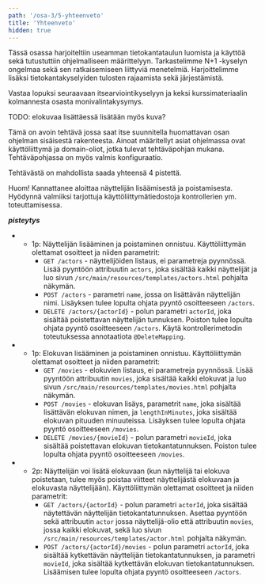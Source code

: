 ```yaml
---
path: '/osa-3/5-yhteenveto'
title: 'Yhteenveto'
hidden: true
---
```



Tässä osassa harjoiteltiin useamman tietokantataulun luomista ja käyttöä sekä tutustuttiin ohjelmalliseen määrittelyyn. Tarkastelimme N+1 -kyselyn ongelmaa sekä sen ratkaisemiseen liittyviä menetelmiä. Harjoittelimme lisäksi tietokantakyselyiden tulosten rajaamista sekä järjestämistä.

Vastaa lopuksi seuraavaan itsearviointikyselyyn ja keksi kurssimateriaalin kolmannesta osasta monivalintakysymys.

<quiznator id="5c7edffe14524713f95a71b2"></quiznator>

<quiznator id="5c7fb72e244fe21455cbcfdc"></quiznator>




<programming-exercise name='Movie database (4 osaa)'>

TODO: elokuvaa lisättäessä lisätään myös kuva?

Tämä on avoin tehtävä jossa saat itse suunnitella huomattavan osan ohjelman sisäisestä rakenteesta. Ainoat määritellyt asiat ohjelmassa ovat käyttöliittymä ja domain-oliot, jotka tulevat tehtäväpohjan mukana. Tehtäväpohjassa on myös valmis konfiguraatio.

Tehtävästä on mahdollista saada yhteensä 4 pistettä.

Huom! Kannattanee aloittaa näyttelijän lisäämisestä ja poistamisesta. Hyödynnä valmiiksi tarjottuja käyttöliittymätiedostoja kontrollerien ym. toteuttamisessa.

<strong><em>pisteytys</em></strong>


- + 1p: Näyttelijän lisääminen ja poistaminen onnistuu. Käyttöliittymän olettamat osoitteet ja niiden parametrit:<br/>
    - `GET /actors` - näyttelijöiden listaus, ei parametreja pyynnössä. Lisää pyyntöön attribuutin `actors`, joka sisältää kaikki näyttelijät ja luo sivun `/src/main/resources/templates/actors.html` pohjalta näkymän.
    - `POST /actors` - parametri `name`, jossa on lisättävän näyttelijän nimi. Lisäyksen tulee lopulta ohjata pyyntö osoitteeseen `/actors`.
    - `DELETE /actors/{actorId}` - polun parametri `actorId`, joka sisältää poistettavan näyttelijän tunnuksen. Poiston tulee lopulta ohjata pyyntö osoitteeseen `/actors`. Käytä kontrollerimetodin toteutuksessa annotaatiota `@DeleteMapping`.
- + 1p: Elokuvan lisääminen ja poistaminen onnistuu. Käyttöliittymän olettamat osoitteet ja niiden parametrit:<br/>
    - `GET /movies` - elokuvien listaus, ei parametreja pyynnössä. Lisää pyyntöön attribuutin `movies`, joka sisältää kaikki elokuvat ja luo sivun `/src/main/resources/templates/movies.html` pohjalta näkymän.
    - `POST /movies` - elokuvan lisäys, parametrit `name`, joka sisältää lisättävän elokuvan nimen, ja `lengthInMinutes`, joka sisältää elokuvan pituuden minuuteissa. Lisäyksen tulee lopulta ohjata pyyntö osoitteeseen `/movies`.
    - `DELETE /movies/{movieId}` - polun parametri `movieId`, joka sisältää poistettavan elokuvan tietokantatunnuksen. Poiston tulee lopulta ohjata pyyntö osoitteeseen `/movies`.
- + 2p: Näyttelijän voi lisätä elokuvaan (kun näyttelijä tai elokuva poistetaan, tulee myös poistaa viitteet näyttelijästä elokuvaan ja elokuvasta näyttelijään). Käyttöliittymän olettamat osoitteet ja niiden parametrit:<br/>
    - `GET /actors/{actorId}` - polun parametri `actorId`, joka sisältää näytettävän näyttelijän tietokantatunnuksen. Asettaa pyyntöön sekä attribuutin `actor` jossa näyttelijä-olio että attribuutin `movies`, jossa kaikki elokuvat, sekä luo sivun `/src/main/resources/templates/actor.html` pohjalta näkymän.
    - `POST /actors/{actorId}/movies` - polun parametri `actorId`, joka sisältää kytkettävän näyttelijän tietokantatunnuksen, ja parametri `movieId`, joka sisältää kytkettävän elokuvan tietokantatunnuksen. Lisäämisen tulee lopulta ohjata pyyntö osoitteeseen `/actors`.

</programming-exercise>
